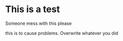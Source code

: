 # This is a test

Someone mess with this please

this is to cause problems.
Overwrite whatever you did